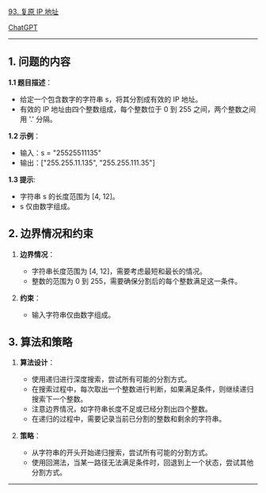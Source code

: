 [93. 复原 IP 地址](https://leetcode.cn/problems/restore-ip-addresses)

[ChatGPT](https://chat.openai.com/share/7969865f-97f6-4ecd-b0a0-da07b3543bc6)

---

## 1. 问题的内容
**1.1 题目描述**：
   - 给定一个包含数字的字符串 s，将其分割成有效的 IP 地址。
   - 有效的 IP 地址由四个整数组成，每个整数位于 0 到 255 之间，两个整数之间用 '.' 分隔。

**1.2 示例**：
   - 输入：s = "25525511135"
   - 输出：["255.255.11.135", "255.255.111.35"]

**1.3 提示**:
   - 字符串 s 的长度范围为 [4, 12]。
   - s 仅由数字组成。

## 2. 边界情况和约束
1. **边界情况**：
   - 字符串长度范围为 [4, 12]，需要考虑最短和最长的情况。
   - 整数的范围为 0 到 255，需要确保分割后的每个整数满足这一条件。

2. **约束**：
   - 输入字符串仅由数字组成。



## 3. 算法和策略
1. **算法设计**：
   - 使用递归进行深度搜索，尝试所有可能的分割方式。
   - 在搜索过程中，每次取出一个整数进行判断，如果满足条件，则继续递归搜索下一个整数。
   - 注意边界情况，如字符串长度不足或已经分割出四个整数。
   - 在递归的过程中，需要记录当前已分割的整数和剩余的字符串。

2. **策略**：
   - 从字符串的开头开始递归搜索，尝试所有可能的分割方式。
   - 使用回溯法，当某一路径无法满足条件时，回退到上一个状态，尝试其他分割方式。

---

